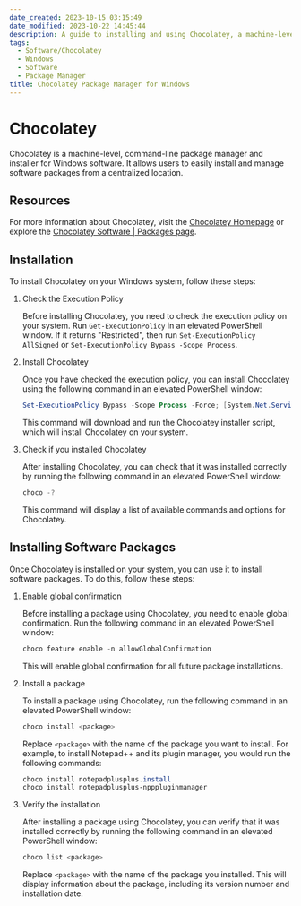 ```yaml
---
date_created: 2023-10-15 03:15:49
date_modified: 2023-10-22 14:45:44
description: A guide to installing and using Chocolatey, a machine-level command-line package manager for Windows software.
tags:
  - Software/Chocolatey
  - Windows
  - Software
  - Package Manager
title: Chocolatey Package Manager for Windows
---
```

# Chocolatey

Chocolatey is a machine-level, command-line package manager and installer for Windows software. It allows users to easily install and manage software packages from a centralized location.

## Resources

For more information about Chocolatey, visit the [Chocolatey Homepage](https://chocolatey.org) or explore the [Chocolatey Software | Packages page](https://community.chocolatey.org/packages).

## Installation

To install Chocolatey on your Windows system, follow these steps:

1. Check the Execution Policy

	Before installing Chocolatey, you need to check the execution policy on your system. Run `Get-ExecutionPolicy` in an elevated PowerShell window. If it returns "Restricted", then run `Set-ExecutionPolicy AllSigned` or `Set-ExecutionPolicy Bypass -Scope Process`.

2. Install Chocolatey

	Once you have checked the execution policy, you can install Chocolatey using the following command in an elevated PowerShell window:

	```powershell
	Set-ExecutionPolicy Bypass -Scope Process -Force; [System.Net.ServicePointManager]::SecurityProtocol = [System.Net.ServicePointManager]::SecurityProtocol -bor 3072; iex ((New-Object System.Net.WebClient).DownloadString('https://community.chocolatey.org/install.ps1'))
	```

	This command will download and run the Chocolatey installer script, which will install Chocolatey on your system.

3. Check if you installed Chocolatey

	After installing Chocolatey, you can check that it was installed correctly by running the following command in an elevated PowerShell window:

	```powershell
	choco -?
	```

	This command will display a list of available commands and options for Chocolatey.

## Installing Software Packages

Once Chocolatey is installed on your system, you can use it to install software packages. To do this, follow these steps:

1. Enable global confirmation

	Before installing a package using Chocolatey, you need to enable global confirmation. Run the following command in an elevated PowerShell window:

	```powershell
	choco feature enable -n allowGlobalConfirmation
	```

	This will enable global confirmation for all future package installations.

2. Install a package

	To install a package using Chocolatey, run the following command in an elevated PowerShell window:

	```powershell
	choco install <package>
	```

	Replace `<package>` with the name of the package you want to install. For example, to install Notepad++ and its plugin manager, you would run the following commands:

	```powershell
	choco install notepadplusplus.install
	choco install notepadplusplus-npppluginmanager
	```

3. Verify the installation

	After installing a package using Chocolatey, you can verify that it was installed correctly by running the following command in an elevated PowerShell window:

	```powershell
	choco list <package>
	```

	Replace `<package>` with the name of the package you installed. This will display information about the package, including its version number and installation date.
